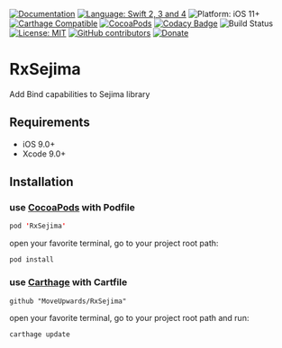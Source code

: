 [![Documentation](https://img.shields.io/badge/Read_the-Docs-67ad5c.svg)](https://moveupwards.github.io/RxSejima/)
[![Language: Swift 2, 3 and 4](https://img.shields.io/badge/language-swift%204-f48041.svg?style=flat)](https://developer.apple.com/swift)
![Platform: iOS 11+](https://img.shields.io/badge/platform-iOS-blue.svg?style=flat)
[![Carthage Compatible](https://img.shields.io/badge/Carthage-compatible-4BC51D.svg?style=flat)](https://github.com/Carthage/Carthage)
[![CocoaPods](https://img.shields.io/cocoapods/v/RxSejima.svg)](http://cocoapods.org/pods/RxSejima)
[![Codacy Badge](https://api.codacy.com/project/badge/Grade/f81bf20a181e4f58a575af39ab5ae3dc)](https://app.codacy.com/app/MoveUpwardsDev/RxSejima?utm_source=github.com&utm_medium=referral&utm_content=MoveUpwards/Sejima&utm_campaign=Badge_Grade_Settings)
![Build Status](https://app.bitrise.io/app/599b3758fc2a50b0.svg?token=t-UomjXRgokIdZG8h3eU4g)
[![License: MIT](http://img.shields.io/badge/license-MIT-lightgrey.svg?style=flat)](https://github.com/MoveUpwards/RxSejima/blob/master/LICENSE)
[![GitHub contributors](https://img.shields.io/github/contributors/MoveUpwards/RxSejima.svg)](https://github.com/MoveUpwards/RxSejima/graphs/contributors)
[![Donate](https://img.shields.io/badge/Donate-PayPal-blue.svg)](https://paypal.me/moveupwards)

# RxSejima

Add Bind capabilities to Sejima library

## Requirements

- iOS 9.0+
- Xcode 9.0+

## Installation

### use [CocoaPods](https://cocoapods.org) with Podfile

```swift
pod 'RxSejima'
```

open your favorite terminal, go to your project root path:

```shell
pod install
```

### use [Carthage](https://github.com/Carthage/Carthage) with Cartfile

```shell
github "MoveUpwards/RxSejima"
```

open your favorite terminal, go to your project root path and run:

```shell
carthage update
```
